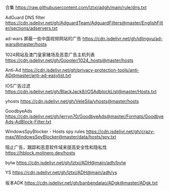 合集
https://raw.githubusercontent.com/lztxi/adgh/main/rule/dns.txt

AdGuard DNS filter
https://cdn.jsdelivr.net/gh/AdguardTeam/AdguardFilters@master/EnglishFilter/sections/adservers.txt


ad-wars 屏蔽一些中国视频网站的广告
https://cdn.jsdelivr.net/gh/jdlingyu/ad-wars@master/hosts


1024网站及澳门皇家赌场及恶意广告主机列表
https://cdn.jsdelivr.net/gh/Goooler/1024_hosts@master/hosts


Anti-Ad
https://cdn.jsdelivr.net/gh/privacy-protection-tools/anti-AD@master/anti-ad-easylist.txt


IOS广告过滤
https://cdn.jsdelivr.net/gh/BlackJack8/iOSAdblockList@master/Hosts.txt


yhosts
https://cdn.jsdelivr.net/gh/VeleSila/yhosts@master/hosts


GoodbyeAds
https://cdn.jsdelivr.net/gh/jerryn70/GoodbyeAds@master/Formats/GoodbyeAds-AdBlock-Filter.txt

WindowsSpyBlocker - Hosts spy rules
https://cdn.jsdelivr.net/gh/crazy-max/WindowsSpyBlocker@master/data/hosts/spy.txt


阻止广告，跟踪和恶意软件域来提高安全性和隐私性
https://hblock.molinero.dev/hosts


bylw
https://cdn.jsdelivr.net/gh/lztxi/ADH@main/adh/bylw


YS
https://cdn.jsdelivr.net/gh/lztxi/ADH@main/adh/ys


坂本ADK
https://cdn.jsdelivr.net/gh/banbendalao/ADgk@master/ADgk.txt
